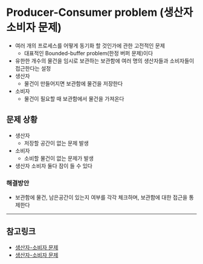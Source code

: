 # Producer-Consumer problem (생산자 소비자 문제)
- 여러 개의 프로세스를 어떻게 동기화 할 것인가에 관한 고전적인 문제
	- 대표적인 Bounded-buffer problem(한정 버퍼 문제)이다
- 유한한 개수의 물건을 임시로 보관하는 보관함에 여러 명의 생산자들과 소비자들이 접근한다는 설정
- 생산자
	- 물건이 만들어지면 보관함에 물건을 저장한다
- 소비자
	- 물건이 필요할 때 보관함에서 물건을 가져온다

## 문제 상황
- 생산자
	- 저장할 공간이 없는 문제 발생
- 소비자
	- 소비할 물건이 없는 문제가 발생
- 생산자 소비자 둘다 잠이 들 수 있다

### 해결방안
- 보관함에 물건, 남은공간이 있는지 여부를 각각 체크하며, 보관함에 대한 접근을 통제한다

---
## 참고링크
- [생산자-소비자 문제](https://ko.wikipedia.org/wiki/생산자-소비자_문제)
- [생산자-소비자 문제](http://zetawiki.com/wiki/생산자-소비자_문제)